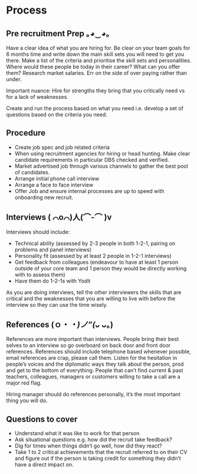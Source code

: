# Process
## Pre recruitment Prep ｡◕‿◕｡
Have a clear idea of what you are hiring for.  Be clear on your team goals for 6 months time and write down the main skill sets you will need to get you there.  Make a list of the criteria and prioritise the skill sets and personalities. Where would these people be today in their career? What can you offer them? Research market salaries.  Err on the side of over paying rather than under.  

Important nuance: Hire for strengths they bring that you critically need vs for a lack of weaknesses.  

Create and run the process based on what you need i.e. develop a set of questions based on the criteria you need.

## Procedure
- Create job spec and job related criteria
- When using recruitment agencies for hiring or head hunting. Make clear candidate requirements in particular DBS checked and verified. 
- Market advertised job through various channels to gather the best pool of candidates. 
- Arrange initial phone call interview
- Arrange a face to face interview 
- Offer Job and ensure internal processes are up to speed with onboarding new recruit. 

## Interviews ( ⌒o⌒)人(⌒-⌒ )v
Interviews should include:
- Technical ability (assessed by 2-3 people in both 1-2-1, pairing on problems and panel interviews)
- Personality fit (assessed by at least 2 people in 1-2-1 interviews)
- Get feedback from colleagues (endeavour to have at least 1 person outside of your core team and 1 person they would be directly working with to assess them)
- Have them do 1-2-1s with Yodit 

As you are doing interviews, tell the other interviewers the skills that are critical and the weaknesses that you are willing to live with before the interview so they can use the time wisely.

## References (ｏ・_・)ノ”(ᴗ_ ᴗ。) 
References are more important than interviews.  People bring their best selves to an interview so go overboard on back door and front door references.  References should include telephone based whenever possible, email references are crap, please call them.  Listen for the hesitation in people’s voices and the diplomatic ways they talk about the person, prod and get to the bottom of everything.  People that can’t find current & past teachers, colleagues, managers or customers willing to take a call are a major red flag.

Hiring manager should do references personally, it’s the most important thing you will do.  

## Questions to cover
- Understand what it was like to work for that person
- Ask situational questions e.g. how did the recruit take feedback? 
- Dig for times when things didn’t go well, how did they react?
- Take 1 to 2 critical achievements that the recruit referred to on their CV and figure out if the person is taking credit for something they didn’t have a direct impact on.
